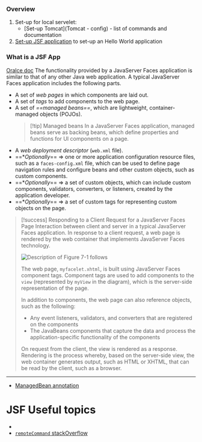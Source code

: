 
### Overview
1. Set-up for local servelet:
   - [Set-up Tomcat](Tomcat - config) - list of commands and documentation
2.  [Set-up JSF application](https://www.tutorialspoint.com/jsf/jsf_first_application.htm) to set-up an Hello World application


### What is a JSF App
[Oralce doc](https://docs.oracle.com/javaee/7/tutorial/jsf-intro001.htm#BNAPK)
The functionality provided by a JavaServer Faces application is similar to that of any other Java web application.
A typical JavaServer Faces application includes the following parts.
- A set of *web pages* in which components are laid out.
- A set of *tags* to add components to the web page.
- A set of *==managed beans==*, which are lightweight, container-managed objects (POJOs).
  > [!tip] Managed beans
  > In a JavaServer Faces application, managed beans serve as backing beans, which define properties and functions for UI components on a page.
- A *web deployment descriptor* (`web.xml` file).
- ==\**Optionally*== => one or more application configuration resource files, such as a `faces-config.xml` file, which can be used to define page navigation rules and configure beans and other custom objects, such as custom components.
- ==\**Optionally*== => a set of custom objects, which can include custom components, validators, converters, or listeners, created by the application developer.
- ==\**Optionally*== => a set of custom tags for representing custom objects on the page.


> [!success] Responding to a Client Request for a JavaServer Faces Page
> Interaction between client and server in a typical JavaServer Faces application.
> In response to a client request, a web page is rendered by the web container that implements JavaServer Faces technology.
>
> ![Description of Figure 7-1 follows](https://docs.oracle.com/javaee/7/tutorial/img/jeett_dt_014.png)  
>
>The web page, `myfacelet.xhtml`, is built using JavaServer Faces component tags.
> Component tags are used to add components to the `view` (represented by `myView` in the diagram), which is the server-side representation of the page.
> 
> In addition to components, the web page can also reference objects, such as the following:
> - Any event listeners, validators, and converters that are registered on the components
> - The JavaBeans components that capture the data and process the application-specific functionality of the components
>
>On request from the client, the view is rendered as a response.
>Rendering is the process whereby, based on the server-side view, the web container generates output, such as HTML or XHTML, that can be read by the client, such as a browser.

---

- [ManagedBean annotation](JavaEE%20-%20ManagedBean.md)

# JSF Useful topics
- 
- [`remoteCommand` stackOverflow](https://stackoverflow.com/questions/13893025/refresh-jsf-component-after-custom-javascript-ajax-call)

